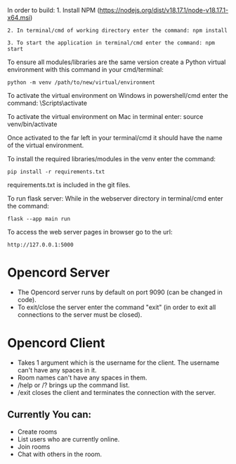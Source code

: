 In order to build: 
    1. Install NPM (https://nodejs.org/dist/v18.17.1/node-v18.17.1-x64.msi)

    2. In terminal/cmd of working directory enter the command: npm install 

    3. To start the application in terminal/cmd enter the command: npm start


To ensure all modules/libraries are the same version create a Python virtual environment with this command in your cmd/terminal: 

    python -m venv /path/to/new/virtual/environment


To activate the virtual environment on Windows in powershell/cmd enter the command: 
    <venv>\Scripts\activate

To activate the virtual environment on Mac in terminal enter: 
    source venv/bin/activate

Once activated to the far left in your terminal/cmd it should have the name of the virtual environment. 

To install the required libraries/modules in the venv enter the command: 

    pip install -r requirements.txt 


requirements.txt is included in the git files. 


To run flask server:
    While in the webserver directory in terminal/cmd enter the command:

    flask --app main run

To access the web server pages in browser go to the url: 

    http://127.0.0.1:5000



# Opencord Server 

- The Opencord server runs by default on port 9090 (can be changed in code). 
- To exit/close the server enter the command "exit" (in order to exit all connections to the server must be closed). 


# Opencord Client
- Takes 1 argument which is the username for the client. The username can't have any spaces in it. 
- Room names can't have any spaces in them. 
- /help or /? brings up the command list. 
- /exit closes the client and terminates the connection with the server. 

## Currently You can: 
- Create rooms
- List users who are currently online. 
- Join rooms
- Chat with others in the room. 